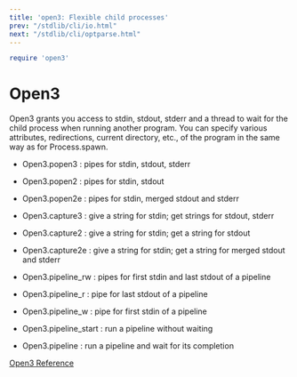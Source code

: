 ```yaml
---
title: 'open3: Flexible child processes'
prev: "/stdlib/cli/io.html"
next: "/stdlib/cli/optparse.html"
---
```



```ruby
require 'open3'
```

# Open3

Open3 grants you access to stdin, stdout, stderr and a thread to wait
for the child process when running another program. You can specify
various attributes, redirections, current directory, etc., of the
program in the same way as for Process.spawn.

* Open3.popen3 : pipes for stdin, stdout, stderr
* Open3.popen2 : pipes for stdin, stdout
* Open3.popen2e : pipes for stdin, merged stdout and stderr
* Open3.capture3 : give a string for stdin; get strings for stdout,
  stderr
* Open3.capture2 : give a string for stdin; get a string for stdout
* Open3.capture2e : give a string for stdin; get a string for merged
  stdout and stderr

* Open3.pipeline\_rw : pipes for first stdin and last stdout of a
  pipeline
* Open3.pipeline\_r : pipe for last stdout of a pipeline
* Open3.pipeline\_w : pipe for first stdin of a pipeline
* Open3.pipeline\_start : run a pipeline without waiting
* Open3.pipeline : run a pipeline and wait for its completion

[Open3
Reference](https://ruby-doc.org/stdlib-2.5.0/libdoc/open3/rdoc/Open3.html)

